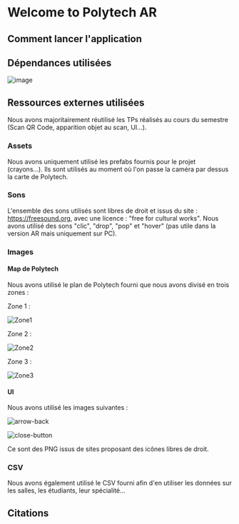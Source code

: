 # Welcome to Polytech AR

## Comment lancer l'application



## Dépendances utilisées

![image](https://github.com/user-attachments/assets/8884712a-700a-4a16-b30c-8190928c4080)

## Ressources externes utilisées

Nous avons majoritairement réutilisé les TPs réalisés au cours du semestre (Scan QR Code, apparition objet au scan, UI...).

### Assets

Nous avons uniquement utilisé les prefabs fournis pour le projet (crayons...). Ils sont utilisés au moment où l'on passe la caméra par dessus la carte de Polytech.

### Sons

L'ensemble des sons utilisés sont libres de droit et issus du site : https://freesound.org, avec une licence : "free for cultural works".
Nous avons utilisé des sons "clic", "drop", "pop" et "hover" (pas utile dans la version AR mais uniquement sur PC).

### Images

#### Map de Polytech

Nous avons utilisé le plan de Polytech fourni que nous avons divisé en trois zones :

Zone 1 :

![Zone1](https://github.com/user-attachments/assets/e11c7de1-4c96-4a24-b6ef-1c0a93a0c8d7)

Zone 2 :

![Zone2](https://github.com/user-attachments/assets/f90ae02f-2d28-4eb2-a739-25aaefbc08e7)

Zone 3 :

![Zone3](https://github.com/user-attachments/assets/dbc0038f-7379-41d2-aa02-ba662a2640a5)

#### UI

Nous avons utilisé les images suivantes :

![arrow-back](https://github.com/user-attachments/assets/5c19edd7-d4bf-4eb1-b617-53e492000a14)

![close-button](https://github.com/user-attachments/assets/31d0e15b-4527-44dd-bd68-e286c591e798)

Ce sont des PNG issus de sites proposant des icônes libres de droit.

### CSV

Nous avons également utilisé le CSV fourni afin d'en utiliser les données sur les salles, les étudiants, leur spécialité...



## Citations


